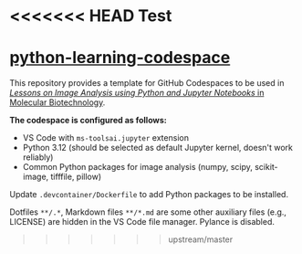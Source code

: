 <<<<<<< HEAD
Test
=======
# [python-learning-codespace](https://github.com/kostrykin/python-learning-codespace)

This repository provides a template for GitHub Codespaces to be used in [*Lessons on Image Analysis using Python and Jupyter Notebooks* in Molecular Biotechnology](https://github.com/users/kostrykin/projects/4).

**The codespace is configured as follows:**
- VS Code with `ms-toolsai.jupyter` extension
- Python 3.12 (should be selected as default Jupyter kernel, doesn't work reliably)
- Common Python packages for image analysis (numpy, scipy, scikit-image, tifffile, pillow)

Update `.devcontainer/Dockerfile` to add Python packages to be installed.

Dotfiles `**/.*`, Markdown files `**/*.md` are some other auxiliary files (e.g., LICENSE) are hidden in the VS Code file manager. Pylance is disabled.
>>>>>>> upstream/master
